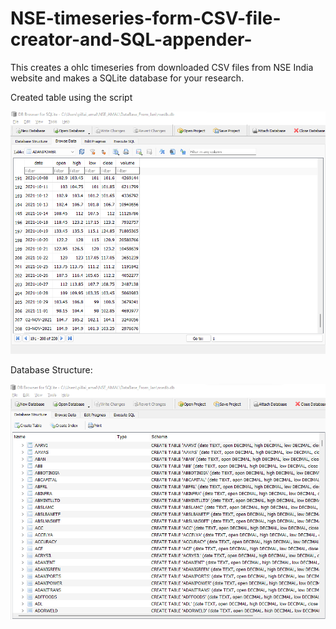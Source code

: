 # NSE-timeseries-form-CSV-file-creator-and-SQL-appender-
This creates a ohlc timeseries from downloaded CSV files from NSE India website and makes a SQLite database for your research. 

Created table using the script 

![alt text](https://github.com/pillai-amal/NSE-timeseries-form-CSV-file-creator-and-SQL-appender-/blob/main/sample_table.png?raw=true "Logo Title Text 1")

Database Structure: 

![alt text](https://github.com/pillai-amal/NSE-timeseries-form-CSV-file-creator-and-SQL-appender-/blob/main/samle_db_Str.png?raw=true "Logo Title Text 1")
